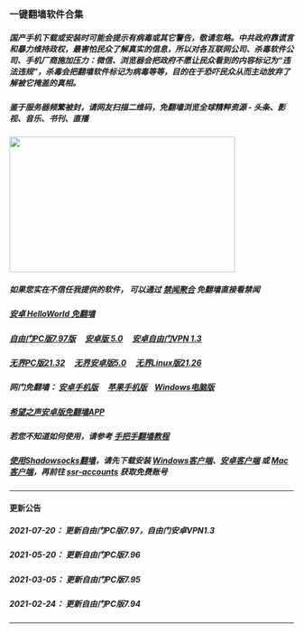 ### 一键翻墙软件合集

##### 国产手机下载或安装时可能会提示有病毒或其它警告，敬请忽略。中共政府靠谎言和暴力维持政权，最害怕民众了解真实的信息，所以对各互联网公司、杀毒软件公司、手机厂商施加压力：微信、浏览器会把政府不愿让民众看到的内容标记为“违法违规”，杀毒会把翻墙软件标记为病毒等等，目的在于恐吓民众从而主动放弃了解被它掩盖的真相。


##### 鉴于服务器频繁被封，请网友扫描二维码，免翻墙浏览全球精粹资源 - 头条、影视、音乐、书刊、直播
<img src="http://gfw-breaker.win/videos/ogate.jpg" width="400px" height="240px"/>

##### 如果您实在不信任我提供的软件， 可以通过 [禁闻聚合](https://github.com/gfw-breaker/banned-news3/blob/master/README.md) 免翻墙直接看禁闻

##### [安卓 HelloWorld 免翻墙](https://github.com/gfw-breaker/HelloWorld/blob/master/README.md)

##### <a href="http://192.248.146.163:10000/videos/sw/fg797p.zip" targe="_blank">自由门PC版7.97版</a> &nbsp;  &nbsp; <a href="http://192.248.146.163:10000/videos/sw/fgma50.apk" targe="_blank">安卓版 5.0</a>  &nbsp;  &nbsp; <a href="http://192.248.146.163:10000/videos/sw/fgvpn1.3.apk" targe="_blank">安卓自由门VPN 1.3</a>

##### <a href="http://192.248.146.163:10000/videos/sw/u2132.exe" targe="_blank">无界PC版21.32</a> &nbsp;  &nbsp; <a href="http://192.248.146.163:10000/videos/sw/um.apk" targe="_blank">无界安卓版5.0</a> &nbsp;  &nbsp; <a href="http://192.248.146.163:10000/videos/sw/u2126" targe="_blank">无界Linux版21.26</a>

##### 网门免翻墙： <a href="http://192.248.146.163:10000/videos/sw/oGate.apk" target="_blank">安卓手机版</a>  &nbsp;  &nbsp; <a href="https://testflight.apple.com/join/x1bytm91" target="_blank">苹果手机版</a>&nbsp;  &nbsp; <a href="https://cdn.jsdelivr.net/gh/opipe/up/oGate.zip" target="_blank">Windows电脑版</a>

##### <a href="http://192.248.146.163:10000/videos/sw/oHopea.apk" targe="_blank">希望之声安卓版免翻墙APP</a>

##### 若您不知道如何使用，请参考 [手把手翻墙教程](https://github.com/gfw-breaker/guides/wiki)

##### [使用Shadowsocks翻墙](https://github.com/gfw-breaker/guides/wiki)，请先下载安装 [Windows客户端](http://192.248.146.163:10000/videos/sw/Shadowsocks-4.1.6.zip?raw=true)、[安卓客户端](http://192.248.146.163:10000/videos/sw/shadowsocks--universal-4.7.4.apk?raw=true) 或 [Mac客户端](http://192.248.146.163:10000/videos/sw/ShadowsocksX-NG.app.1.8.2.zip?raw=true)，再前往 [ssr-accounts](https://github.com/gfw-breaker/ssr-accounts) 获取免费账号

-----
#### 更新公告

##### 2021-07-20： 更新自由门PC版7.97，自由门安卓VPN1.3
##### 2021-05-20： 更新自由门PC版7.96
##### 2021-03-05： 更新自由门PC版7.95
##### 2021-02-24： 更新自由门PC版7.94


----

<img src='http://gfw-breaker.win/nogfw.md' width='0px' height='0px'/>

